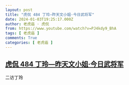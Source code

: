 ```yaml
---
layout: post
title: "虎侃 484 丁玲—昨天文小姐·今日武将军"
date: 2024-01-03T19:25:17.000Z
author: 老虎庙 · 虎侃
from: https://www.youtube.com/watch?v=PJ4kdy9_BhA
tags: [ 老虎庙 ]
comments: True
categories: [ 老虎庙 ]
---
```

<!--1704309917000-->
[虎侃 484 丁玲—昨天文小姐·今日武将军](https://www.youtube.com/watch?v=PJ4kdy9_BhA)
------

<div>
二访丁玲
</div>
